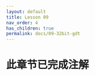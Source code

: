```yaml
---
layout: default
title: Lesson 09
nav_order: 4
has_children: true
permalink: docs/09-32bit-gdt
---
```


# 此章节已完成注解